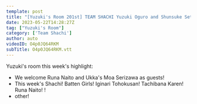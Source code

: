 ```yaml
---
template: post
title: "[Yuzuki's Room 201st] TEAM SHACHI Yuzuki Oguro and Shunsuke Setoguchi live on almost every Monday at 9pm"
date: 2023-05-22T14:28:27Z
tag: ["Yuzuki's Room"]
category: ['Team Shachi']
author: auto 
videoID: O4p0JQ64RKM
subTitle: O4p0JQ64RKM.vtt
---
```

Yuzuki's room this week's highlight:

- We welcome Runa Naito and Ukka's Moa Serizawa as guests!
- This week's Shachi! Batten Girls! Iginari Tohokusan! Tachibana Karen! Runa Naito! !
- other!
